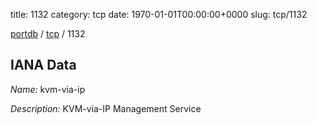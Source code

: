 title: 1132
category: tcp
date: 1970-01-01T00:00:00+0000
slug: tcp/1132

[portdb](/) / [tcp](/category/tcp.html) / 1132


## IANA Data

_Name:_ kvm-via-ip

_Description:_ KVM-via-IP Management Service

